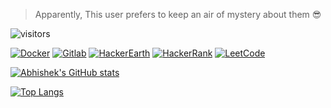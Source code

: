 > Apparently, This user prefers to keep an air of mystery about them 😎

![visitors](https://visitor-badge-reloaded.herokuapp.com/badge?page_id=abhinickz.abhinickz&color=00cf00)

[![Docker](https://img.shields.io/badge/Docker-2CA5E0?style=for-the-badge&logo=docker&logoColor=white)](https://hub.docker.com/u/abhinickz)
[![Gitlab](https://img.shields.io/badge/GitLab-330F63?style=for-the-badge&logo=gitlab&logoColor=white)](https://gitlab.com/Abhinickz/)
[![HackerEarth](https://img.shields.io/badge/HackerEarth-%232C3454.svg?&style=for-the-badge&logo=HackerEarth&logoColor=Blue)](https://www.hackerearth.com/@Abhinickz)
[![HackerRank](https://img.shields.io/badge/-Hackerrank-2EC866?style=for-the-badge&logo=HackerRank&logoColor=white)](https://www.hackerrank.com/Abhinickz)
[![LeetCode](https://img.shields.io/badge/-LeetCode-FFA116?style=for-the-badge&logo=LeetCode&logoColor=black)](https://leetcode.com/Abhinickz/)


[![Abhishek's GitHub stats](https://github-readme-stats.vercel.app/api?username=abhinickz&count_private=true&show_icons=true&theme=radical)](https://github.com/abhinickz/github-readme-stats)

[![Top Langs](https://github-readme-stats.vercel.app/api/top-langs/?username=abhinickz&layout=compact)](https://github.com/abhinickz/abhinickz)
